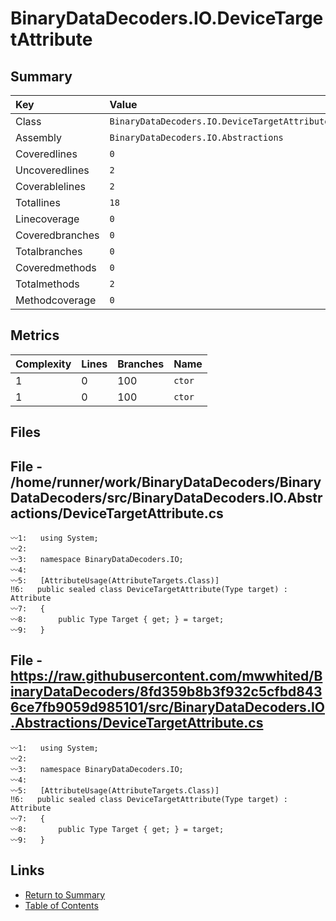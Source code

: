 ﻿# BinaryDataDecoders.IO.DeviceTargetAttribute

## Summary

| Key             | Value                                         |
| :-------------- | :-------------------------------------------- |
| Class           | `BinaryDataDecoders.IO.DeviceTargetAttribute` |
| Assembly        | `BinaryDataDecoders.IO.Abstractions`          |
| Coveredlines    | `0`                                           |
| Uncoveredlines  | `2`                                           |
| Coverablelines  | `2`                                           |
| Totallines      | `18`                                          |
| Linecoverage    | `0`                                           |
| Coveredbranches | `0`                                           |
| Totalbranches   | `0`                                           |
| Coveredmethods  | `0`                                           |
| Totalmethods    | `2`                                           |
| Methodcoverage  | `0`                                           |

## Metrics

| Complexity | Lines | Branches | Name    |
| :--------- | :---- | :------- | :------ |
| 1          | 0     | 100      | `ctor`  |
| 1          | 0     | 100      | `ctor`  |

## Files

## File - /home/runner/work/BinaryDataDecoders/BinaryDataDecoders/src/BinaryDataDecoders.IO.Abstractions/DeviceTargetAttribute.cs

```CSharp
〰1:   using System;
〰2:   
〰3:   namespace BinaryDataDecoders.IO;
〰4:   
〰5:   [AttributeUsage(AttributeTargets.Class)]
‼6:   public sealed class DeviceTargetAttribute(Type target) : Attribute
〰7:   {
〰8:       public Type Target { get; } = target;
〰9:   }
```

## File - https://raw.githubusercontent.com/mwwhited/BinaryDataDecoders/8fd359b8b3f932c5cfbd8436ce7fb9059d985101/src/BinaryDataDecoders.IO.Abstractions/DeviceTargetAttribute.cs

```CSharp
〰1:   using System;
〰2:   
〰3:   namespace BinaryDataDecoders.IO;
〰4:   
〰5:   [AttributeUsage(AttributeTargets.Class)]
‼6:   public sealed class DeviceTargetAttribute(Type target) : Attribute
〰7:   {
〰8:       public Type Target { get; } = target;
〰9:   }
```

## Links

* [Return to Summary](Summary.md)
* [Table of Contents](../TOC.md)


